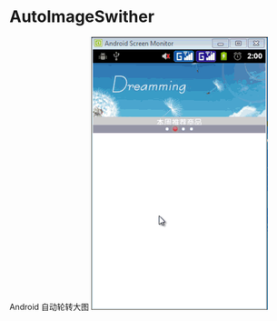 AutoImageSwither
================

Android 自动轮转大图
![AutoImageSwither](https://github.com/longtaoge/AutoImageSwither/blob/master/AutoImageSwither.gif)


